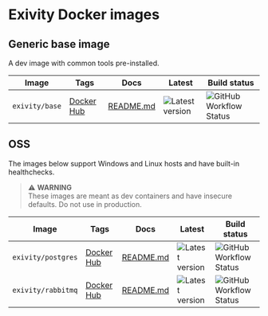 # Exivity Docker images

## Generic base image

A dev image with common tools pre-installed.

| Image | Tags | Docs | Latest | Build status |
|-------|------|------|--------|--------------|
| `exivity/base` | [Docker Hub](https://hub.docker.com/r/exivity/base) | [README.md](base/README.md) | ![Latest version](https://img.shields.io/docker/v/exivity/base?sort=semver) | ![GitHub Workflow Status](https://img.shields.io/github/workflow/status/exivity/docker/base) |

## OSS

The images below support Windows and Linux hosts and have built-in healthchecks.

> ⚠ **WARNING**  
> These images are meant as dev containers and have insecure defaults. Do not
> use in production.

| Image | Tags | Docs | Latest | Build status |
|-------|------|------|--------|--------------|
| `exivity/postgres` | [Docker Hub](https://hub.docker.com/r/exivity/postgres) | [README.md](postgres/README.md) | ![Latest version](https://img.shields.io/docker/v/exivity/postgres?sort=semver) | ![GitHub Workflow Status](https://img.shields.io/github/workflow/status/exivity/docker/postgres) |
| `exivity/rabbitmq` | [Docker Hub](https://hub.docker.com/r/exivity/rabbitmq) | [README.md](rabbitmq/README.md) | ![Latest version](https://img.shields.io/docker/v/exivity/rabbitmq?sort=semver) | ![GitHub Workflow Status](https://img.shields.io/github/workflow/status/exivity/docker/rabbitmq) |

